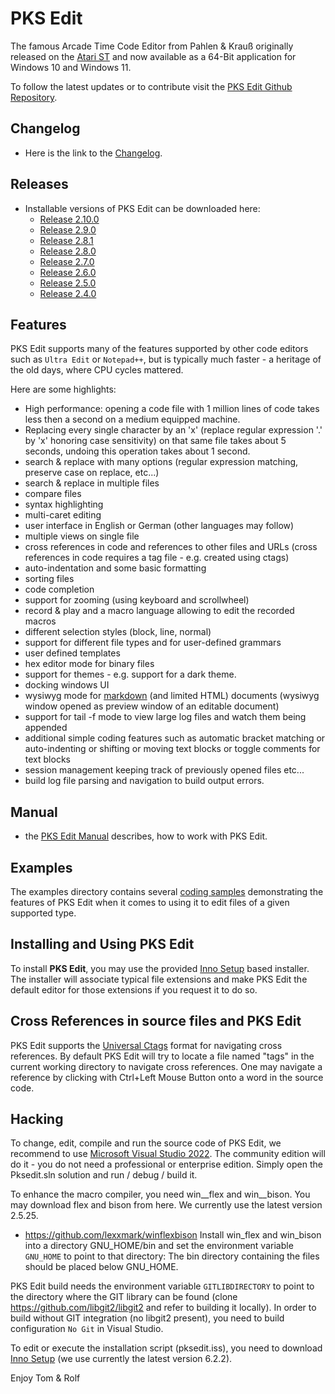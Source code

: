# PKS Edit

The famous Arcade Time Code Editor from Pahlen & Krauß originally released on the [Atari ST](https://en.wikipedia.org/wiki/Atari_ST)
and now available as a 64-Bit application for Windows 10 and Windows 11.

To follow the latest updates or to contribute visit the [PKS Edit Github Repository](https://github.com/TomKrauss/pks-edit).

## Changelog

-   Here is the link to the [Changelog](doc/CHANGELOG.md).

## Releases

- Installable versions of PKS Edit can be downloaded here:
  - [Release 2.10.0](https://github.com/TomKrauss/pks-edit/releases/tag/v2.10.0)
  - [Release 2.9.0](https://github.com/TomKrauss/pks-edit/releases/tag/v2.9.0)
  - [Release 2.8.1](https://github.com/TomKrauss/pks-edit/releases/tag/v2.8.1)
  - [Release 2.8.0](https://github.com/TomKrauss/pks-edit/releases/tag/v2.8.0)
  - [Release 2.7.0](https://github.com/TomKrauss/pks-edit/releases/tag/v2.7.0)
  - [Release 2.6.0](https://github.com/TomKrauss/pks-edit/releases/tag/v2.6.0)
  - [Release 2.5.0](https://github.com/TomKrauss/pks-edit/releases/tag/v2.5.0)
  - [Release 2.4.0](https://github.com/TomKrauss/pks-edit/releases/tag/v2.4.0)

## Features

PKS Edit supports many of the features supported by other code editors such as `Ultra Edit` or `Notepad++`,
but is typically much faster - a heritage of the old days, where CPU cycles mattered.

Here are some highlights:

- High performance: opening a code file with 1 million lines of code takes less then a second on a medium equipped machine. 
- Replacing every single character by an 'x' (replace regular expression '.' by 'x' honoring case sensitivity) on that same file takes about
  5 seconds, undoing this operation takes about 1 second.
- search & replace with many options (regular expression matching, preserve case on replace, etc...)
- search & replace in multiple files
- compare files
- syntax highlighting
- multi-caret editing
- user interface in English or German (other languages may follow)
- multiple views on single file
- cross references in code and references to other files and URLs (cross references in code requires a tag file - 
e.g. created using ctags)
- auto-indentation and some basic formatting
- sorting files
- code completion
- support for zooming (using keyboard and scrollwheel)
- record & play and a macro language allowing to edit the recorded macros
- different selection styles (block, line, normal)
- support for different file types and for user-defined grammars
- user defined templates
- hex editor mode for binary files
- support for themes - e.g. support for a dark theme.
- docking windows UI
- wysiwyg mode for [markdown](doc/markdown.md) (and limited HTML) documents (wysiwyg window opened as preview window of an editable document)
- support for tail -f mode to view large log files and watch them being appended
- additional simple coding features such as automatic bracket matching or auto-indenting or shifting or moving text blocks 
  or toggle comments for text blocks
- session management keeping track of previously opened files etc...
- build log file parsing and navigation to build output errors.

## Manual

- the [PKS Edit Manual](doc/manual/toc.md) describes, how to work with PKS Edit.

## Examples

The examples directory contains several [coding samples](examples/sample.md) demonstrating the features
of PKS Edit when it comes to using it to edit files of a given supported type.

## Installing and Using PKS Edit

To install **PKS Edit**, you may use the provided [Inno Setup](https://jrsoftware.org/ishelp/index.php) based installer. The
installer will associate typical file extensions and make PKS Edit the default editor for those extensions if you request it
to do so.

## Cross References in source files and PKS Edit

PKS Edit supports the [Universal Ctags](https://docs.ctags.io/en/latest/index.html) format
for navigating cross references. By default PKS Edit will try to locate a file named "tags" in
the current working directory to navigate cross references. One may navigate a reference by
clicking with Ctrl+Left Mouse Button onto a word in the source code.

## Hacking

To change, edit, compile and run the source code of PKS Edit, we recommend to use
[Microsoft Visual Studio 2022](https://visualstudio.microsoft.com/de/vs/). The community
edition will do it - you do not need a professional or enterprise edition. Simply
open the Pksedit.sln solution and run / debug / build it.

To enhance the macro compiler, you need win__flex and win__bison. You may download flex and bison from
here. We currently use the latest version 2.5.25.
- https://github.com/lexxmark/winflexbison
Install win_flex and win_bison into a directory GNU_HOME/bin and set the environment variable `GNU_HOME` to
point to that directory: The bin directory containing the files should be placed below GNU_HOME.

PKS Edit build needs the environment variable `GITLIBDIRECTORY` to point to the directory where the 
GIT library can be found (clone https://github.com/libgit2/libgit2 and refer to building it locally).
In order to build without GIT integration (no libgit2 present), you need to build configuration
`No Git` in Visual Studio.

To edit or execute the installation script (pksedit.iss), you need to download
[Inno Setup](https://jrsoftware.org/ishelp/index.php) (we use currently the latest version 6.2.2).

Enjoy Tom & Rolf
